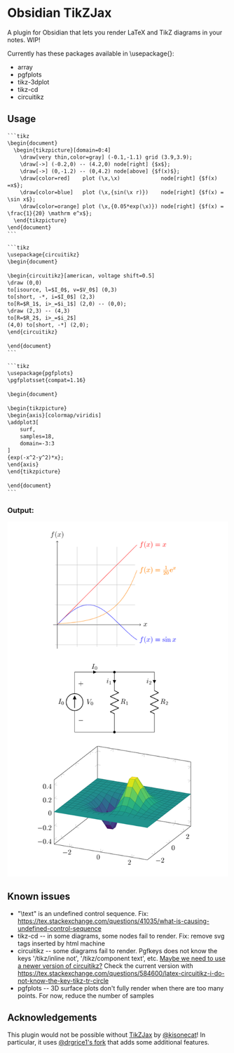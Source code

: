 # Obsidian TikZJax
A plugin for Obsidian that lets you render LaTeX and TikZ diagrams in your notes. WIP!

Currently has these packages available in \usepackage{}:
- array
- pgfplots
- tikz-3dplot
- tikz-cd
- circuitikz


## Usage
````
```tikz
\begin{document}
  \begin{tikzpicture}[domain=0:4]
    \draw[very thin,color=gray] (-0.1,-1.1) grid (3.9,3.9);
    \draw[->] (-0.2,0) -- (4.2,0) node[right] {$x$};
    \draw[->] (0,-1.2) -- (0,4.2) node[above] {$f(x)$};
    \draw[color=red]    plot (\x,\x)             node[right] {$f(x) =x$};
    \draw[color=blue]   plot (\x,{sin(\x r)})    node[right] {$f(x) = \sin x$};
    \draw[color=orange] plot (\x,{0.05*exp(\x)}) node[right] {$f(x) = \frac{1}{20} \mathrm e^x$};
  \end{tikzpicture}
\end{document}
```
````


````
```tikz
\usepackage{circuitikz}
\begin{document}

\begin{circuitikz}[american, voltage shift=0.5]
\draw (0,0)
to[isource, l=$I_0$, v=$V_0$] (0,3)
to[short, -*, i=$I_0$] (2,3)
to[R=$R_1$, i>_=$i_1$] (2,0) -- (0,0);
\draw (2,3) -- (4,3)
to[R=$R_2$, i>_=$i_2$]
(4,0) to[short, -*] (2,0);
\end{circuitikz}

\end{document}
```
````


````
```tikz
\usepackage{pgfplots}
\pgfplotsset{compat=1.16}

\begin{document}

\begin{tikzpicture}
\begin{axis}[colormap/viridis]
\addplot3[
	surf,
	samples=18,
	domain=-3:3
]
{exp(-x^2-y^2)*x};
\end{axis}
\end{tikzpicture}

\end{document}
```
````

### Output:
![screenshot](./screenshot.png)


## Known issues
- "\text" is an undefined control sequence. Fix: https://tex.stackexchange.com/questions/41035/what-is-causing-undefined-control-sequence
- tikz-cd -- in some diagrams, some nodes fail to render. Fix: remove svg tags inserted by html machine
- circuitikz -- some diagrams fail to render. Pgfkeys does not know the keys '/tikz/inline not', '/tikz/component text', etc. [Maybe we need to use a newer version of circuitikz?](https://tex.stackexchange.com/questions/510268/trouble-with-pfgkeys-and-circuitikz-with-dipchips) Check the current version with https://tex.stackexchange.com/questions/584600/latex-circuitikz-i-do-not-know-the-key-tikz-tr-circle
- pgfplots -- 3D surface plots don't fully render when there are too many points. For now, reduce the number of samples


## Acknowledgements
This plugin would not be possible without [TikZJax](https://github.com/kisonecat/tikzjax) by [@kisonecat](https://github.com/kisonecat)! In particular, it uses
[@drgrice1's fork](https://github.com/drgrice1/tikzjax/tree/ww-modifications) that adds some additional features.